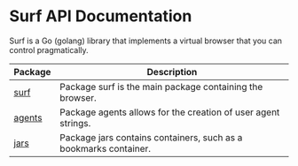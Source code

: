 Surf API Documentation
======================
Surf is a Go (golang) library that implements a virtual browser that you can control pragmatically.

| Package | Description |
|---------|-------------|
| [surf](https://github.com/headzoo/surf/blob/master/docs/surf.md) | Package surf is the main package containing the browser. |
| [agents](https://github.com/headzoo/surf/blob/master/docs/agents.md) | Package agents allows for the creation of user agent strings. |
| [jars](https://github.com/headzoo/surf/blob/master/docs/jars.md) | Package jars contains containers, such as a bookmarks container. |
